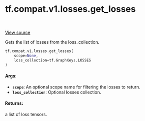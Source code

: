 <div itemscope itemtype="http://developers.google.com/ReferenceObject">
<meta itemprop="name" content="tf.compat.v1.losses.get_losses" />
<meta itemprop="path" content="Stable" />
</div>

# tf.compat.v1.losses.get_losses

<!-- Insert buttons and diff -->

<table class="tfo-notebook-buttons tfo-api" align="left">
</table>

<a target="_blank" href="/code/stable/tensorflow/python/ops/losses/util.py">View source</a>



Gets the list of losses from the loss_collection.

``` python
tf.compat.v1.losses.get_losses(
    scope=None,
    loss_collection=tf.GraphKeys.LOSSES
)
```



<!-- Placeholder for "Used in" -->


#### Args:


* <b>`scope`</b>: An optional scope name for filtering the losses to return.
* <b>`loss_collection`</b>: Optional losses collection.


#### Returns:

a list of loss tensors.


